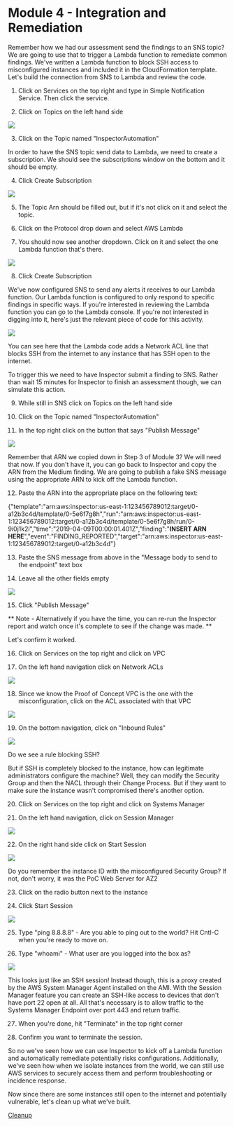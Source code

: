 Module 4 - Integration and Remediation
======================================

Remember how we had our assessment send the findings to an SNS topic? We are going to use that to trigger a Lambda function to remediate common findings. We've written a Lambda function to block SSH access to misconfigured instances and included it in the CloudFormation template. Let's build the connection from SNS to Lambda and review the code.

1.	Click on Services on the top right and type in Simple Notification Service. Then click the service.

2.	Click on Topics on the left hand side

![](./images/mod4-1-sns-topics.png)

3.	Click on the Topic named "InspectorAutomation"

In order to have the SNS topic send data to Lambda, we need to create a subscription. We should see the subscriptions window on the bottom and it should be empty.

4.	Click Create Subscription

![](./images/mod4-2-subscription.png)

5.	The Topic Arn should be filled out, but if it's not click on it and select the topic.

6.	Click on the Protocol drop down and select AWS Lambda

7.	You should now see another dropdown. Click on it and select the one Lambda function that's there.

![](./images/mod4-3-create-subscription.png)

8.	Click Create Subscription

We've now configured SNS to send any alerts it receives to our Lambda function. Our Lambda function is configured to only respond to specific findings in specific ways. If you're interested in reviewing the Lambda function you can go to the Lambda console. If you're not interested in digging into it, here's just the relevant piece of code for this activity.

![](./images/mod4-13-lambda-code.png)

You can see here that the Lambda code adds a Network ACL line that blocks SSH from the internet to any instance that has SSH open to the internet.

To trigger this we need to have Inspector submit a finding to SNS. Rather than wait 15 minutes for Inspector to finish an assessment though, we can simulate this action.

9.	While still in SNS click on Topics on the left hand side

10.	Click on the Topic named "InspectorAutomation"

11.	In the top right click on the button that says "Publish Message"

![](./images/mod4-4-publish.png)

Remember that ARN we copied down in Step 3 of Module 3? We will need that now. If you don't have it, you can go back to Inspector and copy the ARN from the Medium finding. We are going to publish a fake SNS message using the appropriate ARN to kick off the Lambda function.

12.	Paste the ARN into the appropriate place on the following text:

{"template":"arn:aws:inspector:us-east-1:123456789012:target/0-a12b3c4d/template/0-5e6f7g8h","run":"arn:aws:inspector:us-east-1:123456789012:target/0-a12b3c4d/template/0-5e6f7g8h/run/0-9i0j1k2l","time":"2019-04-09T00:00:01.401Z","finding":"**INSERT ARN HERE**","event":"FINDING_REPORTED","target":"arn:aws:inspector:us-east-1:123456789012:target/0-a12b3c4d"}

13.	Paste the SNS message from above in the "Message body to send to the endpoint" text box

14.	Leave all the other fields empty

![](./images/mod4-5-message.png)

15.	Click "Publish Message"

** Note - Alternatively if you have the time, you can re-run the Inspector report and watch once it's complete to see if the change was made. **

Let's confirm it worked.

16.	Click on Services on the top right and click on VPC

17.	On the left hand navigation click on Network ACLs

![](./images/mod4-6-vpc-nacls.png)

18.	Since we know the Proof of Concept VPC is the one with the misconfiguration, click on the ACL associated with that VPC

![](./images/mod4-7-nacls.png)

19.	On the bottom navigation, click on "Inbound Rules"

![](./images/mod4-8-nacl-rules.png)

Do we see a rule blocking SSH?

But if SSH is completely blocked to the instance, how can legitimate administrators configure the machine? Well, they can modify the Security Group and then the NACL through their Change Process. But if they want to make sure the instance wasn't compromised there's another option.

20.	Click on Services on the top right and click on Systems Manager

21.	On the left hand navigation, click on Session Manager

![](./images/mod4-9-systems-manager.png)

22.	On the right hand side click on Start Session

![](./images/mod4-10-session-manager.png)

Do you remember the instance ID with the misconfigured Security Group? If not, don't worry, it was the PoC Web Server for AZ2

23.	Click on the radio button next to the instance

24.	Click Start Session

![](./images/mod4-11-session-instances.png)

25.	Type "ping 8.8.8.8" - Are you able to ping out to the world? Hit Cntl-C when you're ready to move on.

26. Type "whoami" - What user are you logged into the box as?

![](./images/mod4-12-active-session.png)

This looks just like an SSH session! Instead though, this is a proxy created by the AWS System Manager Agent installed on the AMI. With the Session Manager feature you can create an SSH-like access to devices that don't have port 22 open at all. All that's necessary is to allow traffic to the Systems Manager Endpoint over port 443 and return traffic.

27.	When you're done, hit "Terminate" in the top right corner

28.	Confirm you want to terminate the session.

So no we've seen how we can use Inspector to kick off a Lambda function and automatically remediate potentially risks configurations. Additionally, we've seen how when we isolate instances from the world, we can still use AWS services to securely access them and perform troubleshooting or incidence response.

Now since there are some instances still open to the internet and potentially vulnerable, let's clean up what we've built.

[Cleanup](05-cleanup.md)